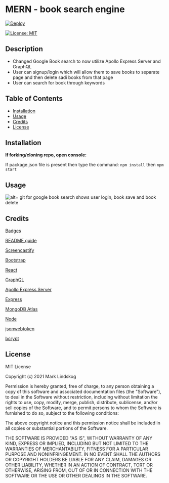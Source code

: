 # MERN - book search engine

[![Deploy](https://www.herokucdn.com/deploy/button.svg)](https://quiet-wave-94756.herokuapp.com/)

[![License: MIT](https://img.shields.io/badge/License-MIT-yellow.svg)](https://opensource.org/licenses/MIT)

## Description

- Changed Google Book search to now utilize Apollo Express Server and GraphQL
- User can signup/login which will allow them to save books to separate page and then delete sadi books from that page
- User can search for book through keywords

## Table of Contents

- [Installation](#installation)
- [Usage](#usage)
- [Credits](#credits)
- [License](#license)

## Installation

**If forking/cloning repo, open console:**

If package.json file is present then type the command: `npm install` then `npm start`

## Usage

![alt= git for google book search shows user login, book save and book delete](./deployed-front-end.gif)

## Credits

[Badges](https://gist.github.com/lukas-h/2a5d00690736b4c3a7ba)

[README guide](https://coding-boot-camp.github.io/full-stack/github/professional-readme-guide)

[Screencastify](https://www.screencastify.com/?gclid=CjwKCAjwqeWKBhBFEiwABo_XBhUKfCNbYOTDRNFMn1-rnip9aG7_7ObR34ZqXEdNNYa8X4568Rf-5RoCpnIQAvD_BwE)

[Bootstrap](https://getbootstrap.com/docs/5.0/getting-started/introduction/)

[React](https://reactjs.org/docs/introducing-jsx.html)

[GraphQL](https://graphql.org/)

[Apollo Express Server](https://www.apollographql.com/docs/)

[Express](https://expressjs.com/)

[MongoDB Atlas](https://www.mongodb.com/)

[Node](https://nodejs.org/en/)

[jsonwebtoken](https://www.npmjs.com/package/jsonwebtoken)

[bcrypt](https://www.npmjs.com/package/bcrypt)

## License

MIT License

Copyright (c) 2021 Mark Lindskog

Permission is hereby granted, free of charge, to any person obtaining a copy
of this software and associated documentation files (the "Software"), to deal
in the Software without restriction, including without limitation the rights
to use, copy, modify, merge, publish, distribute, sublicense, and/or sell
copies of the Software, and to permit persons to whom the Software is
furnished to do so, subject to the following conditions:

The above copyright notice and this permission notice shall be included in all
copies or substantial portions of the Software.

THE SOFTWARE IS PROVIDED "AS IS", WITHOUT WARRANTY OF ANY KIND, EXPRESS OR
IMPLIED, INCLUDING BUT NOT LIMITED TO THE WARRANTIES OF MERCHANTABILITY,
FITNESS FOR A PARTICULAR PURPOSE AND NONINFRINGEMENT. IN NO EVENT SHALL THE
AUTHORS OR COPYRIGHT HOLDERS BE LIABLE FOR ANY CLAIM, DAMAGES OR OTHER
LIABILITY, WHETHER IN AN ACTION OF CONTRACT, TORT OR OTHERWISE, ARISING FROM,
OUT OF OR IN CONNECTION WITH THE SOFTWARE OR THE USE OR OTHER DEALINGS IN THE
SOFTWARE.
